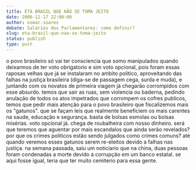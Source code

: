 ```yaml
---
title: ETA BRASIL QUE NÃO SE TOMA JEITO
date: 2006-12-17 22:00:00
author: osmar.soares
debate: Salários dos Parlamentares: como definir?
slug: eta-brasil-que-nao-se-toma-jeito
status: publish 
type: post
---
```


o povo brasileiro só vai ter consciencia que somo manipulados quando deixarmos de ter voto obrigatorio e sim voto opcional, pois foram essas raposas velhas que já se instalaram no ambito politico, aproveitando das falhas na justiça brasileira (diga-se de passagem cega, surda e muda), e juntando com os novatos de primeira viagem já chegarão corrompidos com esse absurdo. temos que sair as ruas, sem violencia ou baderna, pedindo anulação de todos os atos impetrados que corrompem os cofres publicos, temos que pedir mais atenção para o povo brasileiro que fiscalizemos mais os "gatunos". que se façam leis que realmente beneficiem os mais carentes na saude, educação e segurança. basta de bolsas esmolas ou bolsas misérias. voto opcional já. chega de roubalheira com nosso dinheiro. será que teremos que aguentar por mais escandalos que ainda serão revelados? por que os crimes politicos estão sendo julgados como crimes comuns? até quando veremos esses gatunos serem re-eleitos devido a falhas nas justiça. na semana passada, saiu um noticiario que na china, duas pessoas foram condenadas a morte devido a corrupção em um banco estatal. se aqui fosse igual, teria que ter muito cemiterio para essa gente.
